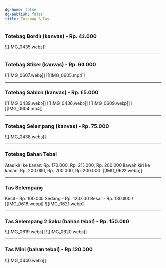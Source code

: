 ```yaml
---
dg-home: false
dg-publish: false
title: Totebag & Tas
---
```

### Totebag Bordir (kanvas) - Rp. 42.000
![[IMG_0435.webp]]
***
### Totebag Stiker (kanvas) - Rp. 60.000
![[IMG_0607.webp]]
![[IMG_0605.mp4]]
***
### Totebag Sablon (kanvas) - Rp. 65.000
![[IMG_0439.webp]]
![[IMG_0436.webp]]
![[IMG_0609.webp]]
![[IMG_0604.mp4]]
***
### Totebag Selempang (kanvas) - Rp. 75.000
![[IMG_0438.webp]]
***
### Totebag Bahan Tebal 
Atas kiri ke kanan: Rp. 170.000, Rp. 215.000, Rp. 200.000
Bawah kiri ke kanan: Rp. 200.000, Rp. 200.000, Rp. 200.000
![[IMG_0622.webp]]
***
### Tas Selempang 
Kecil - Rp. 100.000 
Sedang - Rp. 120.000 
Besar - Rp. 130.000 
![[IMG_0618.webp]]
![[IMG_0621.webp]]
***
### Tas Selempang 2 Saku (bahan tebal) - Rp. 150.000
![[IMG_0619.webp]]
![[IMG_0620.webp]]
***
### Tas Mini (bahan tebal) - Rp.120.000
![[IMG_0440.webp]]



